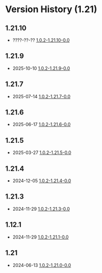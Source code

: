 # Version History (1.21)

## 1.21.10

- ????-??-?? [1.0.2-1.21.10-0.0](1.0.2-1.21.10-0.0.md)

## 1.21.9

- 2025-10-10 [1.0.2-1.21.9-0.0](1.0.2-1.21.9-0.0.md)

## 1.21.7

- 2025-07-14 [1.0.2-1.21.7-0.0](1.0.2-1.21.7-0.0.md)

## 1.21.6

- 2025-06-17 [1.0.2-1.21.6-0.0](1.0.2-1.21.6-0.0.md)

## 1.21.5

- 2025-03-27 [1.0.2-1.21.5-0.0](1.0.2-1.21.5-0.0.md)

## 1.21.4

- 2024-12-05 [1.0.2-1.21.4-0.0](1.0.2-1.21.4-0.0.md)

## 1.21.3

- 2024-11-29 [1.0.2-1.21.3-0.0](1.0.2-1.21.3-0.0.md)

## 1.12.1

- 2024-11-29 [1.0.2-1.21.1-0.0](1.0.2-1.21.1-0.0.md)

## 1.21

- 2024-06-13 [1.0.2-1.21.0-0.0](1.0.2-1.21.0-0.0.md)